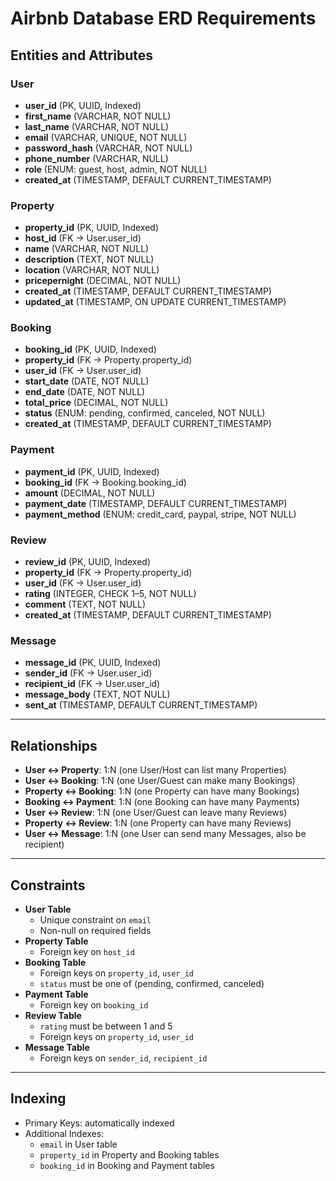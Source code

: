 # Airbnb Database ERD Requirements

## Entities and Attributes

### User
- **user_id** (PK, UUID, Indexed)
- **first_name** (VARCHAR, NOT NULL)
- **last_name** (VARCHAR, NOT NULL)
- **email** (VARCHAR, UNIQUE, NOT NULL)
- **password_hash** (VARCHAR, NOT NULL)
- **phone_number** (VARCHAR, NULL)
- **role** (ENUM: guest, host, admin, NOT NULL)
- **created_at** (TIMESTAMP, DEFAULT CURRENT_TIMESTAMP)

### Property
- **property_id** (PK, UUID, Indexed)
- **host_id** (FK → User.user_id)
- **name** (VARCHAR, NOT NULL)
- **description** (TEXT, NOT NULL)
- **location** (VARCHAR, NOT NULL)
- **pricepernight** (DECIMAL, NOT NULL)
- **created_at** (TIMESTAMP, DEFAULT CURRENT_TIMESTAMP)
- **updated_at** (TIMESTAMP, ON UPDATE CURRENT_TIMESTAMP)

### Booking
- **booking_id** (PK, UUID, Indexed)
- **property_id** (FK → Property.property_id)
- **user_id** (FK → User.user_id)
- **start_date** (DATE, NOT NULL)
- **end_date** (DATE, NOT NULL)
- **total_price** (DECIMAL, NOT NULL)
- **status** (ENUM: pending, confirmed, canceled, NOT NULL)
- **created_at** (TIMESTAMP, DEFAULT CURRENT_TIMESTAMP)

### Payment
- **payment_id** (PK, UUID, Indexed)
- **booking_id** (FK → Booking.booking_id)
- **amount** (DECIMAL, NOT NULL)
- **payment_date** (TIMESTAMP, DEFAULT CURRENT_TIMESTAMP)
- **payment_method** (ENUM: credit_card, paypal, stripe, NOT NULL)

### Review
- **review_id** (PK, UUID, Indexed)
- **property_id** (FK → Property.property_id)
- **user_id** (FK → User.user_id)
- **rating** (INTEGER, CHECK 1–5, NOT NULL)
- **comment** (TEXT, NOT NULL)
- **created_at** (TIMESTAMP, DEFAULT CURRENT_TIMESTAMP)

### Message
- **message_id** (PK, UUID, Indexed)
- **sender_id** (FK → User.user_id)
- **recipient_id** (FK → User.user_id)
- **message_body** (TEXT, NOT NULL)
- **sent_at** (TIMESTAMP, DEFAULT CURRENT_TIMESTAMP)

---

## Relationships

- **User ↔ Property**: 1:N (one User/Host can list many Properties)
- **User ↔ Booking**: 1:N (one User/Guest can make many Bookings)
- **Property ↔ Booking**: 1:N (one Property can have many Bookings)
- **Booking ↔ Payment**: 1:N (one Booking can have many Payments)
- **User ↔ Review**: 1:N (one User/Guest can leave many Reviews)
- **Property ↔ Review**: 1:N (one Property can have many Reviews)
- **User ↔ Message**: 1:N (one User can send many Messages, also be recipient)

---

## Constraints
- **User Table**
  - Unique constraint on `email`
  - Non-null on required fields
- **Property Table**
  - Foreign key on `host_id`
- **Booking Table**
  - Foreign keys on `property_id`, `user_id`
  - `status` must be one of (pending, confirmed, canceled)
- **Payment Table**
  - Foreign key on `booking_id`
- **Review Table**
  - `rating` must be between 1 and 5
  - Foreign keys on `property_id`, `user_id`
- **Message Table**
  - Foreign keys on `sender_id`, `recipient_id`

---

## Indexing
- Primary Keys: automatically indexed
- Additional Indexes:
  - `email` in User table
  - `property_id` in Property and Booking tables
  - `booking_id` in Booking and Payment tables